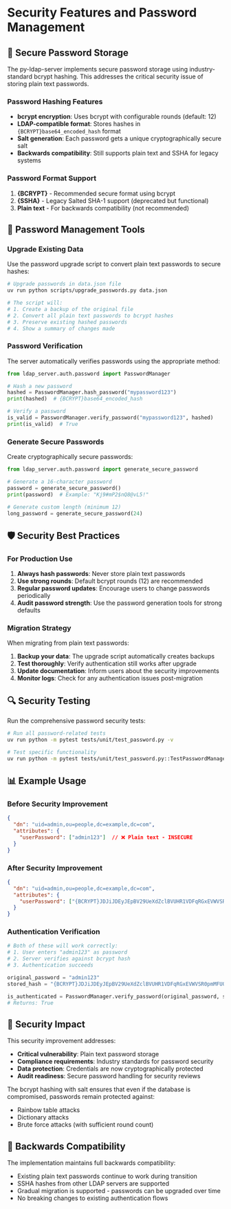# Security Features and Password Management

## 🔐 Secure Password Storage

The py-ldap-server implements secure password storage using industry-standard bcrypt hashing. This addresses the critical security issue of storing plain text passwords.

### Password Hashing Features

- **bcrypt encryption**: Uses bcrypt with configurable rounds (default: 12)
- **LDAP-compatible format**: Stores hashes in `{BCRYPT}base64_encoded_hash` format
- **Salt generation**: Each password gets a unique cryptographically secure salt
- **Backwards compatibility**: Still supports plain text and SSHA for legacy systems

### Password Format Support

1. **{BCRYPT}** - Recommended secure format using bcrypt
2. **{SSHA}** - Legacy Salted SHA-1 support (deprecated but functional)
3. **Plain text** - For backwards compatibility (not recommended)

## 🔧 Password Management Tools

### Upgrade Existing Data

Use the password upgrade script to convert plain text passwords to secure hashes:

```bash
# Upgrade passwords in data.json file
uv run python scripts/upgrade_passwords.py data.json

# The script will:
# 1. Create a backup of the original file
# 2. Convert all plain text passwords to bcrypt hashes
# 3. Preserve existing hashed passwords
# 4. Show a summary of changes made
```

### Password Verification

The server automatically verifies passwords using the appropriate method:

```python
from ldap_server.auth.password import PasswordManager

# Hash a new password
hashed = PasswordManager.hash_password("mypassword123")
print(hashed)  # {BCRYPT}base64_encoded_hash

# Verify a password
is_valid = PasswordManager.verify_password("mypassword123", hashed)
print(is_valid)  # True
```

### Generate Secure Passwords

Create cryptographically secure passwords:

```python
from ldap_server.auth.password import generate_secure_password

# Generate a 16-character password
password = generate_secure_password()
print(password)  # Example: "Kj9#mP2$nQ8@vL5!"

# Generate custom length (minimum 12)
long_password = generate_secure_password(24)
```

## 🛡️ Security Best Practices

### For Production Use

1. **Always hash passwords**: Never store plain text passwords
2. **Use strong rounds**: Default bcrypt rounds (12) are recommended
3. **Regular password updates**: Encourage users to change passwords periodically
4. **Audit password strength**: Use the password generation tools for strong defaults

### Migration Strategy

When migrating from plain text passwords:

1. **Backup your data**: The upgrade script automatically creates backups
2. **Test thoroughly**: Verify authentication still works after upgrade
3. **Update documentation**: Inform users about the security improvements
4. **Monitor logs**: Check for any authentication issues post-migration

## 🔍 Security Testing

Run the comprehensive password security tests:

```bash
# Run all password-related tests
uv run python -m pytest tests/unit/test_password.py -v

# Test specific functionality
uv run python -m pytest tests/unit/test_password.py::TestPasswordManager::test_verify_correct_password -v
```

## 📊 Example Usage

### Before Security Improvement
```json
{
  "dn": "uid=admin,ou=people,dc=example,dc=com",
  "attributes": {
    "userPassword": ["admin123"]  // ❌ Plain text - INSECURE
  }
}
```

### After Security Improvement
```json
{
  "dn": "uid=admin,ou=people,dc=example,dc=com",
  "attributes": {
    "userPassword": ["{BCRYPT}JDJiJDEyJEpBV29UeXdZclBVUHR1VDFqRGxEVWVSR0pmMFU0NnpkdDdpQ1RVTGdQTFh1dk9oTFdmNXd1"]  // ✅ Secure bcrypt hash
  }
}
```

### Authentication Verification
```python
# Both of these will work correctly:
# 1. User enters "admin123" as password
# 2. Server verifies against bcrypt hash
# 3. Authentication succeeds

original_password = "admin123"
stored_hash = "{BCRYPT}JDJiJDEyJEpBV29UeXdZclBVUHR1VDFqRGxEVWVSR0pmMFU0NnpkdDdpQ1RVTGdQTFh1dk9oTFdmNXd1"

is_authenticated = PasswordManager.verify_password(original_password, stored_hash)
# Returns: True
```

## 🚨 Security Impact

This security improvement addresses:

- **Critical vulnerability**: Plain text password storage
- **Compliance requirements**: Industry standards for password security
- **Data protection**: Credentials are now cryptographically protected
- **Audit readiness**: Secure password handling for security reviews

The bcrypt hashing with salt ensures that even if the database is compromised, passwords remain protected against:
- Rainbow table attacks
- Dictionary attacks  
- Brute force attacks (with sufficient round count)

## 🔄 Backwards Compatibility

The implementation maintains full backwards compatibility:
- Existing plain text passwords continue to work during transition
- SSHA hashes from other LDAP servers are supported
- Gradual migration is supported - passwords can be upgraded over time
- No breaking changes to existing authentication flows
